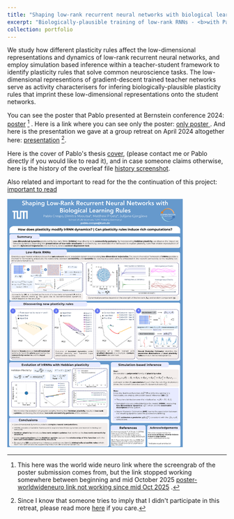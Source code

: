 ```yaml
---
title: "Shaping low-rank recurrent neural networks with biological learning rules"
excerpt: "Biologically-plausible training of low-rank RNNs - <b>with Pablo Crespo, Dimitra Maoutsa, Matt Getz</b> - started during PostDoc at TUM <br/><img src='/images/thumb_Pablo.png'>"
collection: portfolio
---
```


We study how different plasticity rules affect the low-dimensional representations and dynamics of low-rank recurrent neural networks,
 and employ simulation based inference within a teacher-student framework to identify plasticity rules that solve common neuroscience tasks. 
The low-dimensional representions of gradient-descent trained teacher networks serve as activity characterisers 
for infering biologically-plausible plasticity rules that imprint these low-dimensional representations onto the student networks. 


You can see the poster that Pablo presented at Bernstein conference 2024: [poster](https://raw.githubusercontent.com/dimitra-maoutsa/dimitra-maoutsa.github.io/refs/heads/master/images/Shaping%20Low-Rank%20Recurrent%20Neural%20Networks%20with%20Biological%20Learning%20Rules%20Bernstein.png) [^2] . Here is a link where you can see only the poster: [ only poster ](https://raw.githubusercontent.com/dimitra-maoutsa/dimitra-maoutsa.github.io/refs/heads/master/images/mini_poster_Pablo.png) .
And here is the presentation we gave at a group retreat on April 2024 altogether here: [presentation](https://docs.google.com/presentation/d/1oDrFxc2aCzDteNMSVGniCC7XufMFvoZB/edit?usp=share_link&ouid=118137270217997530927&rtpof=true&sd=true) [^1]. 

Here is the cover of Pablo's thesis [cover](https://raw.githubusercontent.com/dimitra-maoutsa/dimitra-maoutsa.github.io/refs/heads/master/images/Pablo_cover.png), (please contact me or Pablo directly if you would like to read it), and in case someone claims otherwise, here is the history of the overleaf file [history screenshot](https://raw.githubusercontent.com/dimitra-maoutsa/dimitra-maoutsa.github.io/refs/heads/master/images/history_Pablo_thesis.png).

Also related and important to read for the the continuation of this project: [ important to read ](https://dimitra-maoutsa.github.io/M-Dims-Blog/posts/Three_factor_rules.html)




<img src='/images/mini_poster_Pablo.png' alt="Shaping low-rank recurrent neural networks with biological learning rules - Pablo Crespo, Dimitra Maoutsa, Matt Getz" style="max-width:600px; width:80%;" >





[^1]: Since I know that someone tries to imply that I didn't participate in this retreat, please read more [here](https://dimitra-maoutsa.github.io/M-Dims-Blog/posts/Not_in_photo.html) if you care.
[^2]: This here was the world wide neuro link where the screengrab of the poster submission comes from, but the link stopped working somewhere between beginning and mid October 2025 [poster-worldwideneuro link not working since mid Oct 2025](https://www.world-wide.org/bernstein-24/shaping-low-rank-recurrent-neural-9e3c69df/) .
